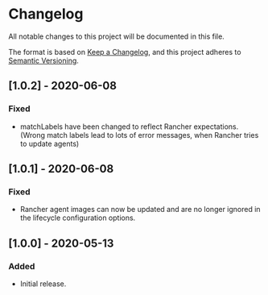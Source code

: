 # Changelog

All notable changes to this project will be documented in this file.

The format is based on [Keep a Changelog](https://keepachangelog.com/en/1.0.0/),
and this project adheres to [Semantic Versioning](https://semver.org/spec/v2.0.0.html).

## [1.0.2] - 2020-06-08

### Fixed

- matchLabels have been changed to reflect Rancher expectations.
  (Wrong match labels lead to lots of error messages, when Rancher tries to
   update agents)

## [1.0.1] - 2020-06-08

### Fixed

- Rancher agent images can now be updated and are no longer
  ignored in the lifecycle configuration options.

## [1.0.0] - 2020-05-13

### Added

- Initial release.
